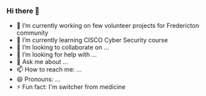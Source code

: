 ### Hi there 👋

- 🔭 I’m currently working on few volunteer projects for Fredericton community
- 🌱 I’m currently learning CISCO Cyber Security course
- 👯 I’m looking to collaborate on ...
- 🤔 I’m looking for help with ...
- 💬 Ask me about ...
- 📫 How to reach me: ...
- 😄 Pronouns: ...
- ⚡ Fun fact: I'm switcher from medicine

